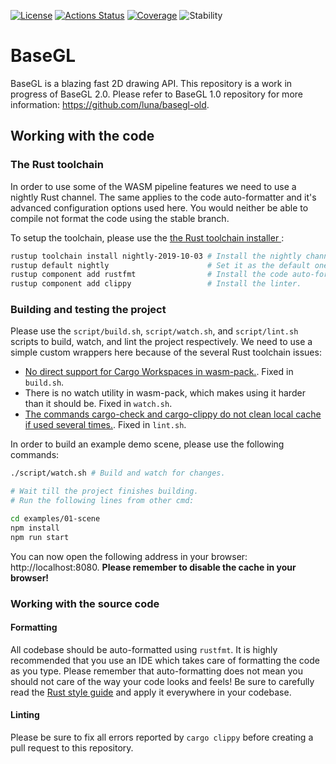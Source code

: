 [![License](https://img.shields.io/static/v1?label=License&message=MIT&color=2ec352&labelColor=2c3239)](https://github.com/luna/basegl/blob/master/LICENSE) [![Actions Status](https://github.com/luna/basegl/workflows/Build%20%28MacOS%2C%20Linux%2C%20Windows%29/badge.svg)](https://github.com/luna/basegl/actions) [![Coverage](https://img.shields.io/codecov/c/github/luna/basegl?label=Coverage&labelColor=2c3239)](https://codecov.io/gh/luna/basegl/branch/master) 
![Stability](https://img.shields.io/static/v1?label=Stability&message=Unstable&color=d52229&labelColor=2c3239)

# BaseGL

BaseGL is a blazing fast 2D drawing API. This repository is a work in progress
of BaseGL 2.0. Please refer to BaseGL 1.0 repository for more information:
https://github.com/luna/basegl-old.

## Working with the code

### The Rust toolchain 

In order to use some of the WASM pipeline features we need to use a nightly Rust
channel. The same applies to the code auto-formatter and it's advanced
configuration options used here. You would neither be able to compile not format
the code using the stable branch. 

To setup the toolchain, please use the [the Rust toolchain installer
](https://rustup.rs/):

```bash
rustup toolchain install nightly-2019-10-03 # Install the nightly channel.
rustup default nightly                      # Set it as the default one.
rustup component add rustfmt                # Install the code auto-formatter.
rustup component add clippy                 # Install the linter.
```

### Building and testing the project

Please use the `script/build.sh`, `script/watch.sh`, and `script/lint.sh`
scripts to build, watch, and lint the project respectively. We need to use a
simple custom wrappers here because of the several Rust toolchain issues:

- [No direct support for Cargo Workspaces in
wasm-pack.](https://github.com/rustwasm/wasm-pack/issues/642). Fixed in
`build.sh`. 
- There is no watch utility in wasm-pack, which makes using it harder than it
should be. Fixed in `watch.sh`.
- [The commands cargo-check and cargo-clippy do not clean local cache if used
several times.](https://github.com/rust-lang/cargo/issues/6986). Fixed in
`lint.sh`.

In order to build an example demo scene, please use the following commands:

```bash
./script/watch.sh # Build and watch for changes.

# Wait till the project finishes building.
# Run the following lines from other cmd:

cd examples/01-scene
npm install
npm run start
```

You can now open the following address in your browser: http://localhost:8080.
**Please remember to disable the cache in your browser!**

### Working with the source code

#### Formatting

All codebase should be auto-formatted using `rustfmt`. It is highly recommended
that you use an IDE which takes care of formatting the code as you type. Please
remember that auto-formatting does not mean you should not care of the way your
code looks and feels! Be sure to carefully read the [Rust style
guide](https://github.com/luna/enso/blob/master/doc/rust-style-guide.md) and
apply it everywhere in your codebase.


#### Linting 

Please be sure to fix all errors reported by `cargo clippy` before creating a
pull request to this repository.
